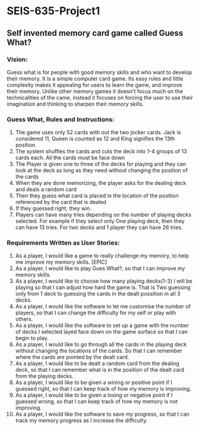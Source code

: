 # SEIS-635-Project1
## Self invented memory card game called Guess What?

### Vision:

Guess what is for people with good memory skills and who want to develop their memory. 
It is a simple computer card game. Its easy rules and little complexity makes it appealing for users to learn the game, and improve their memory. Unlike other 
memory games it doesn't focus much on the technicalities of the came, instead it focuses on forcing the user to use their imagination and thinking to sharpen
their memory skills.


### Guess What, Rules and Instructions:

1. The game uses only 52 cards with out the two jocker cards. Jack is considered 11, Queen is counted as
12 and King signifies the 13th position
2. The system shuffles the cards and cuts the deck into 1-4 groups of 13 cards each. All the cards must be face down
3. The Player is given one to three of the decks for playing and they can look at the deck as long as they need without changing the position
of the cards
4. When they are done memorizing, the player asks for the dealing deck and deals a random card
5. Then they guess what card is placed in the location of the position referenced by the card that is dealed
6. If they guessed right, they win.
7. Players can have many tries depending on the number of playing decks selected. For example if they select only
One playing deck, then they can have 13 tries. For two decks and 1 player they can have 26 tries. 

### Requirements Written as User Stories:

1. As a player, I would like a game to really challenge my memory, to help me improve my memory skills.   [EPIC]
2. As a player, I would like to play Gues What?, so that I can improve my memory skills.
3. As a player, I would like to choose how many playing decks(1-3) I will be playing so that I can adjust how hard the game is. That is
Two guessing only from 1 deck to guessing the cards in the dealt possition in all 3 decks.
4. As a player, I would like the software to let me customise the number of players, so that I can change the difficulty for my self
or play with others.
5. As a player, I would like the software to set up a game with the number of decks I selected layed face down on the game surface so that I can begin to play.
6. As a player, I would like to go through all the cards in the playing deck without changing the locations of the cards. So that I can remember where the cards
are pointed by the dealt card.
7. As a player, I would like to be dealt a random card from the dealing deck, so that I can remember what is in the position of the dealt card from the playing decks.
8. As a player, I would like to be given a wining or positive point if I guessed right, so that I can keep track of how my memory is improving.
9. As a player, I would like to be given a losing or negative point if I guessed wrong, so that I can keep track of how my memory is not improving.
10. As a player, I would like the software to save my progress, so that I can track my memory progress as I increase the difficulty.


